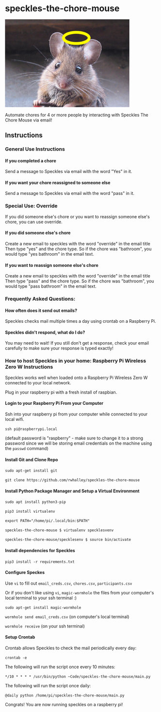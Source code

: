 # speckles-the-chore-mouse

<img src="./img/speckles.png" alt="Apodemus_sylvaticus_bosmuis" style="zoom:40%;" />

Automate chores for 4 or more people by interacting with Speckles The Chore Mouse via email!

## Instructions

### General Use Instructions
#### If you completed a chore
Send a message to Speckles via email with the word "Yes" in it.
#### If you want your chore reassigned to someone else
Send a message to Speckles via email with the word "pass" in it.

### Special Use: Override
If you did someone else's chore or you want to reassign someone else's chore, you can use override.
#### If you did someone else's chore
Create a new email to speckles with the word "override" in the email title
Then type "yes" and the chore type. So if the chore was "bathroom", you would type "yes bathroom" in the email text.
#### If you want to reassign someone else's chore
Create a new email to speckles with the word "override" in the email title
Then type "pass" and the chore type. So if the chore was "bathroom", you would type "pass bathroom" in the email text.

### Frequently Asked Questions:

#### How often does it send out emails?

Speckles checks mail multiple times a day using crontab on a Raspberry Pi.

#### Speckles didn't respond, what do I do?

You may need to wait! If you still don't get a response, check your email carefully to make sure your response is typed exactly!

### How to host Speckles in your home: Raspberry Pi Wireless Zero W Instructions

Speckles works well when loaded onto a Raspberry Pi Wireless Zero W connected to your local network.

Plug in your raspberry pi with a fresh install of raspbian.

#### Login to your Raspberry Pi From your Computer

Ssh into your raspberry pi from your computer while connected to your local wifi.

`ssh pi@raspberrypi.local`

(default password is "raspberry" - make sure to change it to a strong password since we will be storing email credentials on the machine using the `passwd` command)

#### Install Git and Clone Repo

`sudo apt-get install git`

`git clone https://github.com/rwhalley/speckles-the-chore-mouse`

#### Install Python Package Manager and Setup a Virtual Environment

`sudo apt install python3-pip`

`pip3 install virtualenv`

`export PATH="/home/pi/.local/bin:$PATH"`

`speckles-the-chore-mouse $ virtualenv specklesvenv`

`speckles-the-chore-mouse/specklesenv $ source bin/activate`

#### Install dependencies for Speckles

`pip3 install -r requirements.txt`

#### Configure Speckes

Use `vi` to fill out `email_creds.csv`, `chores.csv`, `participants.csv`

Or if you don't like using `vi`, `magic-wormhole` the files from your computer's local terminal to your ssh terminal :)

`sudo apt-get install magic-wormhole`

`wormhole send email_creds.csv` (on computer's local terminal)

`wormhole receive` (on your ssh terminal)

#### Setup Crontab 

Crontab allows Speckles to check the mail periodically every day:

`crontab -e`

The following will run the script once every 10 minutes:

`*/10 * * * * /usr/bin/python ~Code/speckles-the-chore-mouse/main.py`

The following will run the script once daily:

`@daily python /home/pi/speckles-the-chore-mouse/main.py`

Congrats! You are now running speckles on a raspberry pi!

